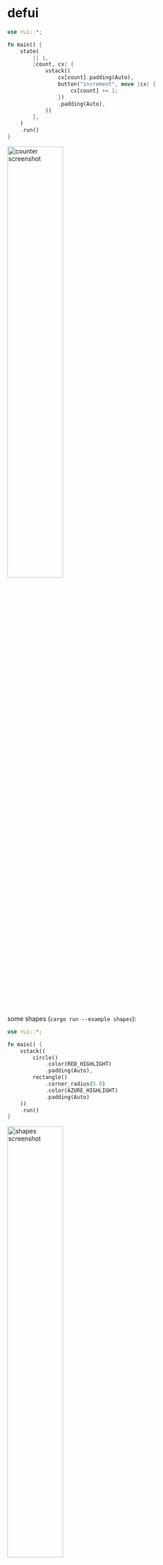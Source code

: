 # defui



```rust
use rui::*;

fn main() {
    state(
        || 1,
        |count, cx| {
            vstack((
                cx[count].padding(Auto),
                button("increment", move |cx| {
                    cx[count] += 1;
                })
                .padding(Auto),
            ))
        },
    )
    .run()
}
```

<img src="screenshots/counter.png" alt="counter screenshot" style="width:50%;">

some shapes (`cargo run --example shapes`):

```rust
use rui::*;

fn main() {
    vstack((
        circle()
            .color(RED_HIGHLIGHT)
            .padding(Auto),
        rectangle()
            .corner_radius(5.0)
            .color(AZURE_HIGHLIGHT)
            .padding(Auto)
    ))
    .run()
}
```

<img src="screenshots/shapes.png" alt="shapes screenshot" style="width:50%;">

canvas for gpu drawing (`cargo run --example canvas`):

```rust
use rui::*;

fn main() {
    canvas(|_, rect, vger| {
        vger.translate(rect.center() - LocalPoint::zero());

        let paint = vger.linear_gradient(
            [-100.0, -100.0],
            [100.0, 100.0],
            AZURE_HIGHLIGHT,
            RED_HIGHLIGHT,
            0.0,
        );

        let radius = 100.0;
        vger.fill_circle(LocalPoint::zero(), radius, paint);
    })
    .run()
}
```

<img src="screenshots/canvas.png" alt="canvas screenshot" style="width:50%;">

`slider` with `map` (`cargo run --example slider`):

```rust
use rui::*;

#[derive(Default)]
struct MyState {
    value: f32,
}

/// A slider with a value.
fn my_slider(s: impl Binding<f32>) -> impl View {
    with_ref(s, move |v| {
        vstack((
            v.to_string().font_size(10).padding(Auto),
            hslider(s).thumb_color(RED_HIGHLIGHT).padding(Auto),
        ))
    })
}

fn main() {
    state(MyState::default, |state, cx| 
        map(
            cx[state].value,
            move |v, cx| cx[state].value = v,
            |s, _| my_slider(s),
        ),
    )
    .run()
}
```

<img src="screenshots/slider.png" alt="slider screenshot" style="width:50%;">

widget gallery (`cargo run --example gallery`):

<img src="screenshots/gallery.png" alt="widgets gallery screenshot" style="width:50%;">

## Goals

- Encode UI in types to ensure stable identity.
- Optimize to reduce redraw.
- Use [vger-rs](https://github.com/audulus/vger-rs) for rendering.
- Minimal boilerplate.
- Good looking.
- No `unsafe`.
- Accessibility for assistive technologies.

## Optional Features

- `winit` - (*enabled by default*) use winit for windowing.
- Use `default-features = false` if you are embedding rui (see https://github.com/audulus/rui-ios).

## Why and how?

In the long term, I'd like to move [Audulus](http://audulus.com/) over to Rust. After looking at other available UI options, it seemed best to implement something resembling the existing immediate mode UI system I already have working in Audulus, but better.

I had been enjoying the ergonomics of SwiftUI, but SwiftUI simply can't handle big node graphs very well ([we have tried]( https://github.com/audiokit/flow) and had to fall back to manual layout and render with [Canvas](https://developer.apple.com/documentation/swiftui/canvas), so we couldn't put custom Views within each node). What you find with SwiftUI (particularly when profiling) is that there's a lot of machinery dealing with the caching aspects of things. It's opaque, scary (crashes on occasion, parts are implemented in C++ not Swift!), and can be rather slow. Often, it seems to be caching things thare are trivial to recompute in the first place.

Not so long ago, before programmable shaders, it was necessary to cache parts of a UI in textures (CoreAnimation for example does this) to get good performance. Now we have extremely fast GPUs and such caching is not necessary to achieve good performance. In fact if enough is animating, lots of texture caching can hinder performance, since the caches need to be updated so often. Plus, the textures consume a fair amount of memory, and when you have an unbounded node-graph like Audulus, that memory usage would be unbounded. And what resolution do you pick for those textures?

So rui starts from the assumption that 2D UI graphics (not general vector graphics!) are a trivial workload for a GPU. If you consider how advanced games are now, doing realtime global illumination and such, this seems intuitively correct, but Audulus more-or-less proves it. So that means we can do away with the texture caching, and we really might not even need damage regions either. I'm also skeptical of the need for parallel encoding or caching parts of the scene for 2D UI graphics, since, again, it's just a trivial GPU workload.

Layout, on the other hand, can't easily be offloaded to GPU free-performance land. It's necessary to cache layout information and try not to recompute it all the time. So rui caches layout and only recomputes it when the state changes (unlike a typical immediate mode UI which computes layout on the fly and is constrained to very simple layouts). For Audulus, this isn't quite enough, since some view-local state will be changing all the time as things are animating (Audulus solves this by only recomputing layout when the central document state changes). Perhaps this is where proponents of DOM-ish things (some other OOP-ish tree of widgets) would jump in and make their case, but I'm skeptical that's really necessary. Think of what actually needs to be (re)computed: a layout box for each (ephemeral) View. Does this really require a separate tree of objects? Time will tell!

## Status

- ✅ basic shapes: circle, rounded rectangle
- ✅ basic gestures: tap, drag
- ✅ hstack/vstack
- ✅ text
- ✅ padding
- ✅ offsets
- ✅ state
- ✅ zstack
- ✅ canvas (GPU vector graphics with vger)
- ✅ bindings
- ✅ list
- ✅ sliders
- ✅ knobs
- ✅ editable text (still a bit rough)
- ✅ any_view (view type erasure)
- ✅ layout feedback
- ✅ animation
- ✅ UI unit testing

## References

[Towards principled reactive UI](https://raphlinus.github.io/rust/druid/2020/09/25/principled-reactive-ui.html)

[Towards a unified theory of reactive UI](https://raphlinus.github.io/ui/druid/2019/11/22/reactive-ui.html)

[Flutter's Rendering Pipeline](https://www.youtube.com/watch?v=UUfXWzp0-DU)

[Static Types in SwiftUI](https://www.objc.io/blog/2019/11/05/static-types-in-swiftui/)

[How Layout Works in SwiftUI](https://www.hackingwithswift.com/books/ios-swiftui/how-layout-works-in-swiftui)

[Xilem: an architecture for UI in Rust](https://raphlinus.github.io/rust/gui/2022/05/07/ui-architecture.html)
